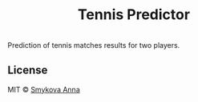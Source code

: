<h1 align="center">
  Tennis Predictor
</h1>

<br />
Prediction of tennis matches results for two players.

## License

MIT © [Smykova Anna](https://github.com/annasmykova)
